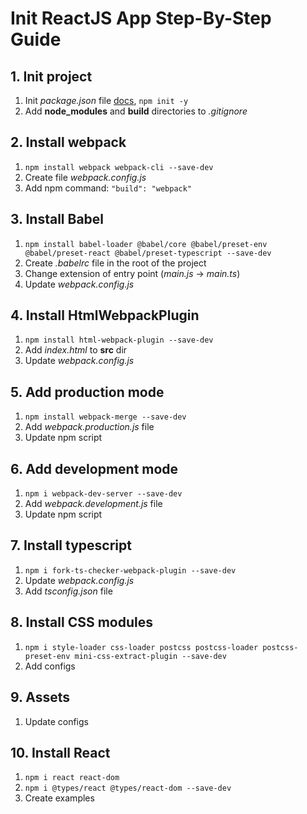 # Init ReactJS App Step-By-Step Guide

## 1. Init project
1. Init *package.json* file [docs](https://docs.npmjs.com/cli/v10/commands/npm-init/), `npm init -y`
2. Add **node_modules** and **build** directories to *.gitignore*

## 2. Install webpack
1. `npm install webpack webpack-cli --save-dev`
2. Create file *webpack.config.js*
3. Add npm command: `"build": "webpack"`

## 3. Install Babel
1. `npm install babel-loader @babel/core @babel/preset-env @babel/preset-react @babel/preset-typescript --save-dev`
2. Create *.babelrc* file in the root of the project
3. Change extension of entry point (*main.js* -> *main.ts*)
4. Update *webpack.config.js*

## 4. Install HtmlWebpackPlugin
1. `npm install html-webpack-plugin --save-dev`
2. Add *index.html* to **src** dir
3. Update *webpack.config.js*

## 5. Add production mode
1. `npm install webpack-merge --save-dev`
2. Add *webpack.production.js* file
3. Update npm script

## 6. Add development mode
1. `npm i webpack-dev-server --save-dev`
2. Add *webpack.development.js* file
3. Update npm script

## 7. Install typescript
1. `npm i fork-ts-checker-webpack-plugin --save-dev`
2. Update *webpack.config.js*
3. Add *tsconfig.json* file

## 8. Install CSS modules
1. `npm i style-loader css-loader postcss postcss-loader postcss-preset-env mini-css-extract-plugin --save-dev`
2. Add configs

## 9. Assets
1. Update configs

## 10. Install React
1. `npm i react react-dom`
2. `npm i @types/react @types/react-dom --save-dev`
3. Create examples

